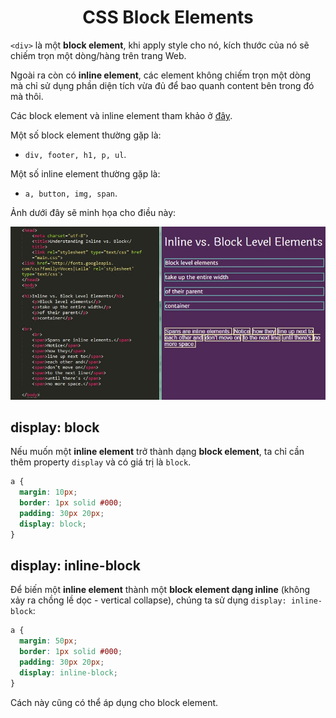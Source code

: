 <link rel='stylesheet' href='../../../main.css'>

<div class="title"> 
    <center><h1 class="bigtitle">CSS Block Elements</h1></center>
</div>


`<div>` là một **block element**, khi apply style cho nó, kích thước của nó sẽ chiếm trọn một dòng/hàng trên trang Web.

Ngoài ra còn có **inline element**, các element không chiếm trọn một dòng mà chỉ sử dụng phần diện tích vừa đủ để bao quanh content bên trong đó mà thôi.

Các block element và inline element tham khảo ở [đây](https://www.w3schools.com/html/html_blocks.asp).

Một số block element thường gặp là:

- `div, footer, h1, p, ul`.

Một số inline element thường gặp là:

- `a, button, img, span`.

Ảnh dưới đây sẽ minh họa cho điều này:

<img src="box2.png">

## display: block

Nếu muốn một **inline element** trở thành dạng **block element**, ta chỉ cần thêm property `display` và có giá trị là `block`.

```css
a {
  margin: 10px;
  border: 1px solid #000;
  padding: 30px 20px;
  display: block;
}
```

## display: inline-block

Để biến một **inline element** thành một **block element dạng inline** (không xảy ra chồng lề dọc - vertical collapse), chúng ta sử dụng `display: inline-block`:

```css
a {
  margin: 50px;
  border: 1px solid #000;
  padding: 30px 20px;
  display: inline-block;
}
```

Cách này cũng có thể áp dụng cho block element.
